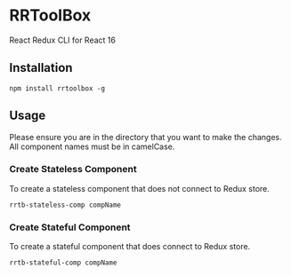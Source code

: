 # RRToolBox
React Redux CLI for React 16

## Installation
```
npm install rrtoolbox -g
```

## Usage
Please ensure you are in the directory that you want to make the changes. All component names must be in camelCase.

### Create Stateless Component
To create a stateless component that does not connect to Redux store.

```
rrtb-stateless-comp compName
```

### Create Stateful Component
To create a stateful component that does connect to Redux store.

```
rrtb-stateful-comp compName
```